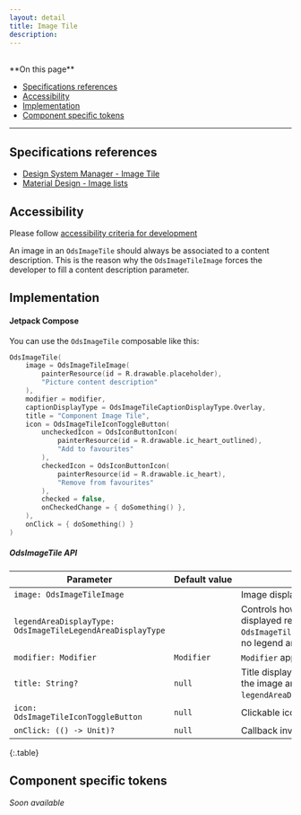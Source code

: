 ```yaml
---
layout: detail
title: Image Tile
description:
---
```


<br>
**On this page**

* [Specifications references](#specifications-references)
* [Accessibility](#accessibility)
* [Implementation](#implementation)
* [Component specific tokens](#component-specific-tokens)

---

## Specifications references

- [Design System Manager - Image Tile](https://system.design.orange.com/0c1af118d/p/49434d-image-item)
- [Material Design - Image lists](https://m2.material.io/components/image-lists)

## Accessibility

Please follow [accessibility criteria for development](https://a11y-guidelines.orange.com/en/mobile/android/development/)

An image in an `OdsImageTile` should always be associated to a content description. This is the reason why the `OdsImageTileImage` forces the developer to fill a content description parameter.

## Implementation

#### Jetpack Compose

You can use the `OdsImageTile` composable like this:

```kotlin
OdsImageTile(
    image = OdsImageTileImage(
        painterResource(id = R.drawable.placeholder),
        "Picture content description"
    ),
    modifier = modifier,
    captionDisplayType = OdsImageTileCaptionDisplayType.Overlay,
    title = "Component Image Tile",
    icon = OdsImageTileIconToggleButton(
        uncheckedIcon = OdsIconButtonIcon(
            painterResource(id = R.drawable.ic_heart_outlined),
            "Add to favourites"
        ),
        checkedIcon = OdsIconButtonIcon(
            painterResource(id = R.drawable.ic_heart),
            "Remove from favourites"
        ),
        checked = false,
        onCheckedChange = { doSomething() },
    ),
    onClick = { doSomething() }
)
```

##### OdsImageTile API

Parameter | Default&nbsp;value | Description
-- | -- | --
`image: OdsImageTileImage` | | Image displayed into the tile
`legendAreaDisplayType: OdsImageTileLegendAreaDisplayType` | | Controls how the title and the icon are displayed relatively to the image. If set to `OdsImageTileLegendAreaDisplayType.None`, no legend area will be displayed.
`modifier: Modifier` | `Modifier` | `Modifier` applied to the image tile
`title: String?` | `null` | Title displayed into the tile. It is linked to the image and displayed according to the `legendAreaDisplayType` value.
`icon: OdsImageTileIconToggleButton` | `null` | Clickable icon displayed next to the `title`
`onClick: (() -> Unit)?` | `null` | Callback invoked on tile click
{:.table}

## Component specific tokens

_Soon available_